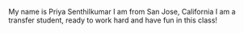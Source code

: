 My name is Priya Senthilkumar
I am from San Jose, California
I am a transfer student, ready to work hard and have fun in this class! 
